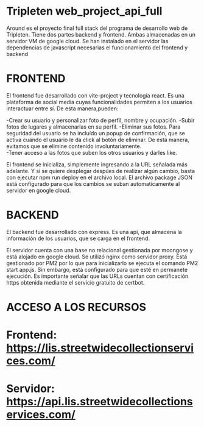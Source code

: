 # Tripleten web_project_api_full

Around es el proyecto final full stack del programa de desarrollo web de Tripleten.
Tiene dos partes backend y frontend. Ambas almacenadas en un servidor VM de google cloud.
Se han instalado en el servidor las dependencias de javascript necesarias el funcionamiento del frontend y backend

# FRONTEND

El frontend fue desarrollado con vite-project y tecnología react. Es una plataforma de social media cuyas funcionalidades permiten a los usuarios interactuar entre sí. De esta manera,pueden:

-Crear su usuario y personalizar foto de perfil, nombre y ocupación.
-Subir fotos de lugares y almacenarlas en su perfil.
-Eliminar sus fotos. Para seguridad del usuario se ha incluído un popup de confirmación, que se activa cuando el usuario le da click al botón de eliminar. De esta manera, evitamos que se elimine contenido involuntariamente.  
-Tener acceso a las fotos que suben los otros usuarios y darles like.

El frontend se inicializa, simplemente ingresando a la URL señalada más adelante. Y si se quiere desplegar despúes de realizar algún cambio, basta con ejecutar npm run deploy en el archivo local. El archivo package JSON está configurado para que los cambios se suban automaticamente al servidor en google cloud.

# BACKEND

El backend fue desarrollado con express. Es una api, que almacena la información de los usuarios, que se carga en el frontend.

El servidor cuenta con una base no relacional gestionada por moongose y está alojado en google cloud. Se utilizó nginx como servidor proxy.
Está gestionado por PM2 por lo que para inicializarlo se ejecuta el comando PM2 start app.js. Sin embargo, está configurado para que esté en permanete ejecución.
Es importante señalar que las URLs cuentan con certificación https obtenida mediante el servicio gratuito de certbot.

# ACCESO A LOS RECURSOS

# Frontend: https://lis.streetwidecollectionservices.com/

# Servidor: https://api.lis.streetwidecollectionservices.com/
